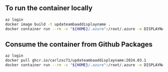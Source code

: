 ## To run the container locally

```bash
az login
docker image build -t updateambaaddisplayname .
docker container run --rm -v "${HOME}/.azure":/root/.azure -e DISPLAYNAME="<your-displayname>" updateambaagdisplayname
```

## Consume the container from Github Packages

```bash
az login
docker pull ghcr.io/carlzxc71/updateambaaddisplayname:2024.03.1
docker container run --rm -v "${HOME}/.azure":/root/.azure -e DISPLAYNAME="<your-displayname>" ghcr.io/carlzxc71/updateambaaddisplayname:2024.03.1
```
